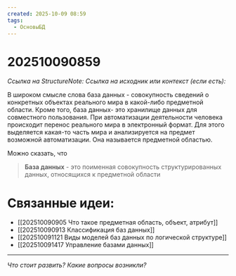 ```yaml
---
created: 2025-10-09 08:59
tags:
  - ОсновыБД
---
```

# 202510090859
*Ссылка на StructureNote:*
*Ссылка на исходник или контекст (если есть):* 

В широком смысле слова база данных - совокупность сведений о конкретных объектах реального мира в какой-либо предметной области.
Кроме того, база данных- это хранилище данных для совместного пользования.
При автоматизации деятельности человека происходит  перенос реального мира в электронный формат. Для этого выделяется какая-то часть мира и анализируется на предмет возможной автоматизации. Она называется предметной областью.

Можно сказать, что 
> **База данных** - это поименная совокупность структурированных данных, относящихся к предметной области

# Связанные идеи:
* [[202510090905 Что такое предметная область, объект, атрибут]]
* [[202510090913 Классификация баз данных]]
* [[202510091121 Виды моделей баз данных по логической структуре]]
* [[202510091417 Управление базами данных]]
---

*Что стоит развить? Какие вопросы возникли?*